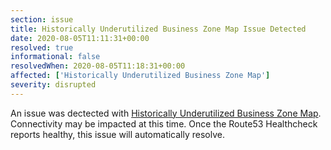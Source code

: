 ```yaml
---
section: issue
title: Historically Underutilized Business Zone Map Issue Detected
date: 2020-08-05T11:11:31+00:00
resolved: true
informational: false
resolvedWhen: 2020-08-05T11:18:31+00:00
affected: ['Historically Underutilized Business Zone Map']
severity: disrupted
---
```

An issue was dectected with [Historically Underutilized Business Zone Map](https://maps.certify.sba.gov).  Connectivity may be impacted at this time.  Once the Route53 Healthcheck reports healthy, this issue will automatically resolve.
